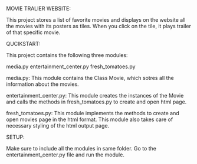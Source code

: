 MOVIE TRALIER WEBSITE:

This project stores a list of favorite movies and displays on the website 
all the movies with its posters as tiles. When you click on the tile, it plays trailer of 
that specific movie.

QUCIKSTART:

This project contains the following three modules:

media.py
entertainment_center.py
fresh_tomatoes.py

media.py: This module contains the Class Movie, which sotres all the information about the
movies.

entertainment_center.py:  This module creates the instances of the Movie and calls the 
methods in fresh_tomatoes.py to create and open html page.

fresh_tomatoes.py: This module implements the methods to create and open movies page in 
the html format. This module also takes care of necessary styling of the html output page.

SETUP:

Make sure to include all the modules in same folder. 
Go to the entertainment_center.py file and run the module.